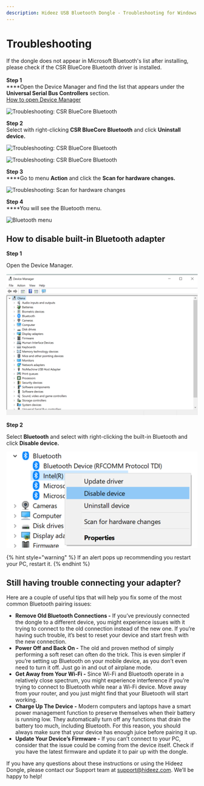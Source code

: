 ```yaml
---
description: Hideez USB Bluetooth Dongle - Troubleshooting for Windows
---
```


# Troubleshooting

If the dongle does not appear in Microsoft Bluetooth's list after installing, please check if the CSR BlueCore Bluetooth driver is installed.\
\
**Step 1**\
****Open the Device Manager and find the list that appears under the **Universal Serial Bus Controllers** section.\
[How to open Device Manager](https://support.microsoft.com/en-us/windows/open-device-manager-a7f2db46-faaf-24f0-8b7b-9e4a6032fc8c)

![Troubleshooting: CSR BlueCore Bluetooth](../.gitbook/assets/2021-02-03\_15-18-34.png)

**Step 2**\
Select with right-clicking **CSR BlueCore Bluetooth** and click **Uninstall device.**

![Troubleshooting: CSR BlueCore Bluetooth](../.gitbook/assets/2021-02-03\_15-19-59.png)

![Troubleshooting: CSR BlueCore Bluetooth](../.gitbook/assets/2021-02-03\_15-22-19.png)

**Step 3**\
****Go to menu **Action** and click the **Scan for hardware changes.**

![Troubleshooting: Scan for hardware changes](../.gitbook/assets/2021-02-03\_15-23-33.png)

**Step 4**\
****You will see the Bluetooth menu.

![Bluetooth menu](../.gitbook/assets/2021-02-03\_15-24-45.png)

## How to disable built-in Bluetooth adapter

**Step 1**

Open the Device Manager.&#x20;

![](<../.gitbook/assets/image (1) (1).png>)

**Step 2**

Select **Bluetooth** and select with right-clicking the built-in Bluetooth and click **Disable device.**

![](<../.gitbook/assets/image (2).png>)

{% hint style="warning" %}
If an alert pops up recommending you restart your PC, restart it.
{% endhint %}

## **Still having trouble connecting your adapter?**

Here are a couple of useful tips that will help you fix some of the most common Bluetooth pairing issues:

* **Remove Old Bluetooth Connections -** If you’ve previously connected the dongle to a different device, you might experience issues with it trying to connect to the old connection instead of the new one. If you’re having such trouble, it’s best to reset your device and start fresh with the new connection.
* **Power Off and Back On -** The old and proven method of simply performing a soft reset can often do the trick. This is even simpler if you’re setting up Bluetooth on your mobile device, as you don’t even need to turn it off. Just go in and out of airplane mode.
* **Get Away from Your Wi-Fi -** Since Wi-Fi and Bluetooth operate in a relatively close spectrum, you might experience interference if you’re trying to connect to Bluetooth while near a Wi-Fi device. Move away from your router, and you just might find that your Bluetooth will start working.
* **Charge Up The Device -** Modern computers and laptops have a smart power management function to preserve themselves when their battery is running low. They automatically turn off any functions that drain the battery too much, including Bluetooth. For this reason, you should always make sure that your device has enough juice before pairing it up.
* **Update Your Device’s Firmware -** If you can’t connect to your PC, consider that the issue could be coming from the device itself. Check if you have the latest firmware and update it to pair up with the dongle.

If you have any questions about these instructions or using the Hideez Dongle, please contact our Support team at [support@hideez.com](mailto:support@hideez.com). We’ll be happy to help!
